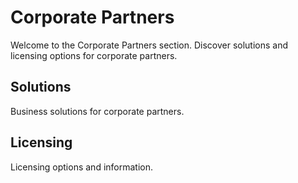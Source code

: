 # Corporate Partners

Welcome to the Corporate Partners section. Discover solutions and licensing options for corporate partners.

## Solutions
Business solutions for corporate partners.

## Licensing
Licensing options and information.
